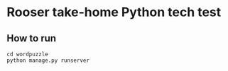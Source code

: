 # Rooser take-home Python tech test

## How to run

```shell
cd wordpuzzle
python manage.py runserver
```
